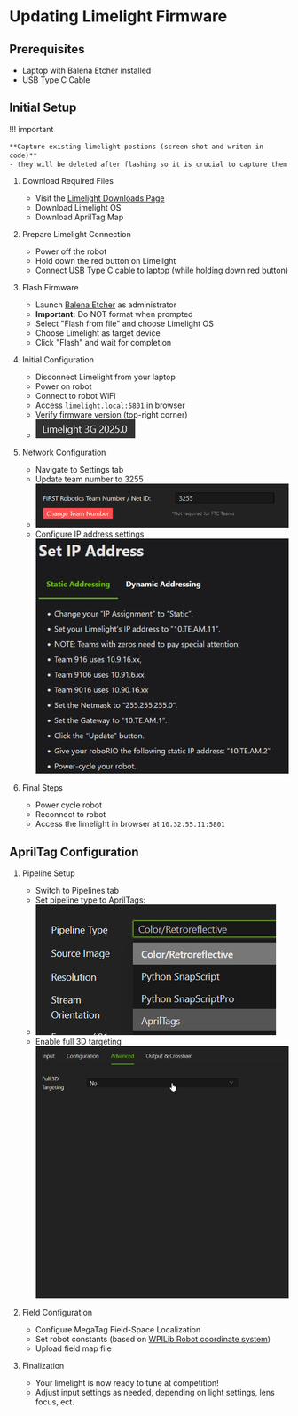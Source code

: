 # Updating Limelight Firmware

## Prerequisites
- Laptop with Balena Etcher installed
- USB Type C Cable

## Initial Setup

!!! important

    **Capture existing limelight postions (screen shot and writen in code)**
    - they will be deleted after flashing so it is crucial to capture them

1. Download Required Files
    - Visit the [Limelight Downloads Page](https://limelightvision.io/pages/downloads)
    - Download Limelight OS
    - Download AprilTag Map

2. Prepare Limelight Connection
    - Power off the robot
    - Hold down the red button on Limelight
    - Connect USB Type C cable to laptop (while holding down red button)

3. Flash Firmware
    - Launch [Balena Etcher](https://etcher.balena.io/) as administrator
    - **Important:** Do NOT format when prompted
    - Select "Flash from file" and choose Limelight OS
    - Choose Limelight as target device
    - Click "Flash" and wait for completion

4. Initial Configuration
    - Disconnect Limelight from your laptop
    - Power on robot
    - Connect to robot WiFi
    - Access `limelight.local:5801` in browser
    - Verify firmware version (top-right corner)
    - ![Network Configuration](../.images/Software/Updating_limelight_firmwhere/limelight.png)

5. Network Configuration
    - Navigate to Settings tab
    - Update team number to 3255
    - ![Network Configuration](../.images/Software/Updating_limelight_firmwhere/team_number.png)
    - Configure IP address settings
    ![IP Address Settings](../.images/Software/Updating_limelight_firmwhere/ip_adress_settings.png)

6. Final Steps
    - Power cycle robot
    - Reconnect to robot
    - Access the limelight in browser at `10.32.55.11:5801`

## AprilTag Configuration

1. Pipeline Setup
    - Switch to Pipelines tab
    - Set pipeline type to AprilTags:
    - ![Pipeline Settings](../.images/Software/Updating_limelight_firmwhere/image.png)
    - Enable full 3D targeting
    ![Network Configuration](../.images/Software/Updating_limelight_firmwhere/firefox_yjlFjB9nba.gif)

2. Field Configuration
    - Configure MegaTag Field-Space Localization
    - Set robot constants (based on [WPILib Robot coordinate system](https://docs.wpilib.org/en/stable/docs/software/basic-programming/coordinate-system.html#wpilib-coordinate-system))
    - Upload field map file

3. Finalization
    - Your limelight is now ready to tune at competition!
    - Adjust input settings as needed, depending on light settings, lens focus, ect. 
